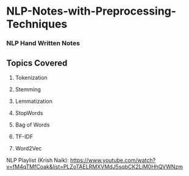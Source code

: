 # NLP-Notes-with-Preprocessing-Techniques
### NLP Hand Written Notes

## Topics Covered

1. Tokenization

2. Stemming  

3. Lemmatization

4. StopWords

5. Bag of Words

6. TF-IDF

7. Word2Vec

NLP Playlist (Krish Naik): https://www.youtube.com/watch?v=fM4qTMfCoak&list=PLZoTAELRMXVMdJ5sqbCK2LiM0HhQVWNzm
